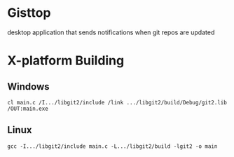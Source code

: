 # Gisttop
desktop application that sends notifications when git repos are updated


# X-platform Building
## Windows
~~~~
cl main.c /I.../libgit2/include /link .../libgit2/build/Debug/git2.lib /OUT:main.exe
~~~~
## Linux
~~~~
gcc -I.../libgit2/include main.c -L.../libgit2/build -lgit2 -o main
~~~~
